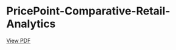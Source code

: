 # PricePoint-Comparative-Retail-Analytics
 
[View PDF](https://github.com/salonijain04/PricePoint-Comparative-Retail-Analytics/blob/main/SNS_pdf.pdf)
